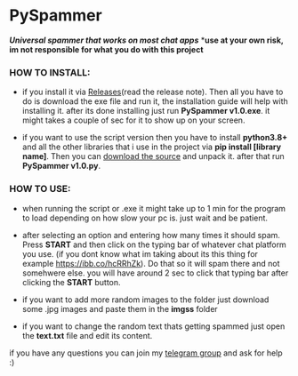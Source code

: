 # PySpammer
***Universal spammer that works on most chat apps***
***use at your own risk, im not responsible for what you do with this project**

### HOW TO INSTALL:
* if you install it via [Releases](https://github.com/Spoowy63/PySpammer/releases/)(read the release note). Then all you have to do is download the exe file and run it, the installation guide will help with installing it. after its done installing just run **PySpammer v1.0.exe**. it might takes a couple of sec for it to show up on your screen.

* if you want to use the script version then you have to install **python3.8+** and all the other libraries that i use in the project via **pip install [library name]**. Then you can [download the source](https://github.com/Spoowy63/PySpammer/archive/main.zip) and unpack it. after that run **PySpammer v1.0.py**.

### HOW TO USE:
* when running the script or .exe it might take up to 1 min for the program to load depending on how slow your pc is. just wait and be patient. 

* after selecting an option and entering how many times it should spam. Press **START** and then click on the typing bar of whatever chat platform you use. (if you dont know what im taking about its this thing for example https://ibb.co/hcRRhZk). Do that so it will spam there and not somehwere else. you will have around 2 sec to click that typing bar after clicking the **START** button. 

* if you want to add more random images to the folder just download some .jpg images and paste them in the **imgss** folder

* if you want to change the random text thats getting spammed just open the **text.txt** file and edit its content.

if you have any questions you can join my [telegram group](https://t.me/Spoowy63) and ask for help :) 
